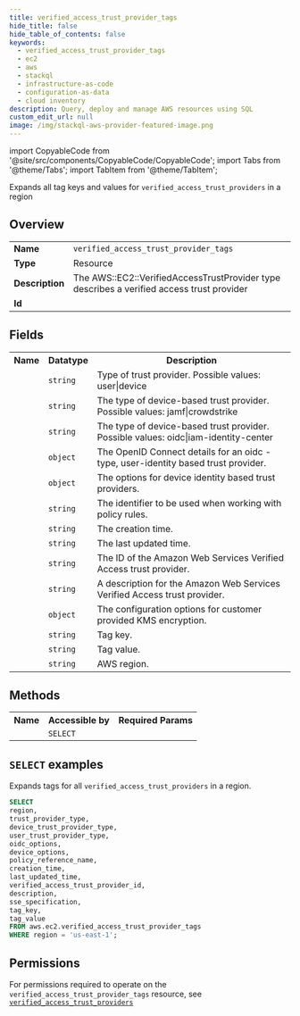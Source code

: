 ```yaml
---
title: verified_access_trust_provider_tags
hide_title: false
hide_table_of_contents: false
keywords:
  - verified_access_trust_provider_tags
  - ec2
  - aws
  - stackql
  - infrastructure-as-code
  - configuration-as-data
  - cloud inventory
description: Query, deploy and manage AWS resources using SQL
custom_edit_url: null
image: /img/stackql-aws-provider-featured-image.png
---
```


import CopyableCode from '@site/src/components/CopyableCode/CopyableCode';
import Tabs from '@theme/Tabs';
import TabItem from '@theme/TabItem';

Expands all tag keys and values for <code>verified_access_trust_providers</code> in a region

## Overview
<table>
<tbody>
<tr><td><b>Name</b></td><td><code>verified_access_trust_provider_tags</code></td></tr>
<tr><td><b>Type</b></td><td>Resource</td></tr>
<tr><td><b>Description</b></td><td>The AWS::EC2::VerifiedAccessTrustProvider type describes a verified access trust provider</td></tr>
<tr><td><b>Id</b></td><td><CopyableCode code="aws.ec2.verified_access_trust_provider_tags" /></td></tr>
</tbody>
</table>

## Fields
<table>
<tbody>
<tr><th>Name</th><th>Datatype</th><th>Description</th></tr><tr><td><CopyableCode code="trust_provider_type" /></td><td><code>string</code></td><td>Type of trust provider. Possible values: user|device</td></tr>
<tr><td><CopyableCode code="device_trust_provider_type" /></td><td><code>string</code></td><td>The type of device-based trust provider. Possible values: jamf|crowdstrike</td></tr>
<tr><td><CopyableCode code="user_trust_provider_type" /></td><td><code>string</code></td><td>The type of device-based trust provider. Possible values: oidc|iam-identity-center</td></tr>
<tr><td><CopyableCode code="oidc_options" /></td><td><code>object</code></td><td>The OpenID Connect details for an oidc -type, user-identity based trust provider.</td></tr>
<tr><td><CopyableCode code="device_options" /></td><td><code>object</code></td><td>The options for device identity based trust providers.</td></tr>
<tr><td><CopyableCode code="policy_reference_name" /></td><td><code>string</code></td><td>The identifier to be used when working with policy rules.</td></tr>
<tr><td><CopyableCode code="creation_time" /></td><td><code>string</code></td><td>The creation time.</td></tr>
<tr><td><CopyableCode code="last_updated_time" /></td><td><code>string</code></td><td>The last updated time.</td></tr>
<tr><td><CopyableCode code="verified_access_trust_provider_id" /></td><td><code>string</code></td><td>The ID of the Amazon Web Services Verified Access trust provider.</td></tr>
<tr><td><CopyableCode code="description" /></td><td><code>string</code></td><td>A description for the Amazon Web Services Verified Access trust provider.</td></tr>
<tr><td><CopyableCode code="sse_specification" /></td><td><code>object</code></td><td>The configuration options for customer provided KMS encryption.</td></tr>
<tr><td><CopyableCode code="tag_key" /></td><td><code>string</code></td><td>Tag key.</td></tr>
<tr><td><CopyableCode code="tag_value" /></td><td><code>string</code></td><td>Tag value.</td></tr>
<tr><td><CopyableCode code="region" /></td><td><code>string</code></td><td>AWS region.</td></tr>
</tbody>
</table>

## Methods

<table>
<tbody>
  <tr>
    <th>Name</th>
    <th>Accessible by</th>
    <th>Required Params</th>
  </tr>
  <tr>
    <td><CopyableCode code="list_resources" /></td>
    <td><code>SELECT</code></td>
    <td><CopyableCode code="region" /></td>
  </tr>
</tbody>
</table>

## `SELECT` examples
Expands tags for all <code>verified_access_trust_providers</code> in a region.
```sql
SELECT
region,
trust_provider_type,
device_trust_provider_type,
user_trust_provider_type,
oidc_options,
device_options,
policy_reference_name,
creation_time,
last_updated_time,
verified_access_trust_provider_id,
description,
sse_specification,
tag_key,
tag_value
FROM aws.ec2.verified_access_trust_provider_tags
WHERE region = 'us-east-1';
```


## Permissions

For permissions required to operate on the <code>verified_access_trust_provider_tags</code> resource, see <a href="/services/ec2/verified_access_trust_providers/#permissions"><code>verified_access_trust_providers</code></a>

